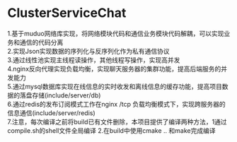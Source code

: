 # ClusterServiceChat
1.基于muduo网络库实现，将网络模块代码和通信业务模块代码解耦，可以实现业务和通信的代码分离    
2.实现Json实现数据的序列化与反序列化作为私有通信协议  
3.通过线性池实现主线程读操作，其他线程写操作，实现高并发    
4.nginx反向代理实现负载均衡，实现聊天服务器的集群功能，提高后端服务的并发能力  
5.通过mysql数据库实现在线信息的实时收发和离线信息的缓存功能，提高项目数据的落盘存储(include/server/db)  
6.通过redis的发布订阅模式工作在nginx /tcp 负载均衡模式下，实现跨服务器的信息通信(include/server/redis)  
7.注意，每次编译之前将build已有文件删除，本项目提供了编译两种方法，1通过compile.sh的shell文件全局编译 2.在build中使用cmake .. 和make完成编译

